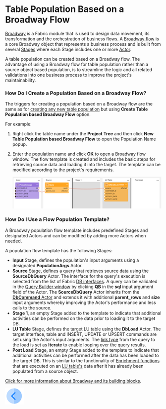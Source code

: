 # Table Population Based on a Broadway Flow

[Broadway](01_broadway_overview.md) is a Fabric module that is used to design data movement, its transformation and the orchestration of business flows. A [Broadway flow](/articles/19_Broadway/02a_broadway_flow_overview.md.md) is a core Broadway object that represents a business process and is built from several [Stages](https://github.com/k2view-academy/K2View-Academy/blob/KB_DROP2_99_BROADWAY/articles/19_Broadway/19_broadway_flow_stages.md) where each Stage includes one or more [Actor](https://github.com/k2view-academy/K2View-Academy/blob/KB_DROP2_99_BROADWAY/articles/19_Broadway/03_broadway_actor.md).

A table population can be created based on a Broadway flow. The advantage of using a Broadway flow for table population rather than a source object based population, is to streamline the logic and all related validations into one business process to improve the project's maintainability.

### How Do I Create a Population Based on a Broadway Flow?

The triggers for creating a population based on a Broadway flow are the same as for [creating any new table population](03_creating_a_new_table_population.md) but using **Create Table Population based Broadway Flow** option.

For example:

1. Right click the table name under the **Project Tree** and then click **New Table Population based Broadway Flow** to open the Population Name popup.

2. Enter the population name and click **OK** to open a Broadway flow window. The flow template is created and includes the basic steps for retrieving  source data and loading it into the target. The template can be modified according to the project's requirements.

   ![image](images/07_14_01.PNG)



### How Do I Use a Flow Population Template?

A Broadway population flow template includes predefined Stages and designated Actors and can be modified by adding more Actors when needed. 

A population flow template has the following Stages:

* **Input** Stage, defines the population's input arguments using a designated **PopulationArgs** Actor.
* **Source** Stage, defines a query that retrieves source data using the **SourceDbQuery** Actor. The interface for the query's execution is selected from the list of Fabric [DB interfaces](/articles/05_DB_interfaces/03_DB_interfaces_overview.md). A query can be validated in the [Query Builder window](/articles/11_query_builder/02_query_builder_window.md) by clicking **QB** in the **sql** input argument field of the Actor. The **SourceDbQuery** Actor inherits from the [**DbCommand** Actor](05_db_actors.md) and extends it with additional **parent_rows** and **size** input arguments whereby improving the Actor's performance and less calls to the source.
* **Stage 1**, an empty Stage added to the template to indicate that additional activities can be performed on the data prior to loading it to the target DB. 
* **LU Table** Stage, defines the target LU table using the **DbLoad** Actor. The target interface, table and INSERT, UPDATE or UPSERT commands are set using the Actor's input arguments. The [link type](/articles/19_Broadway/07_broadway_flow_linking_actors.md#link-object-properties) from the query to the load is set as **Iterate** to enable looping over the query results.
* **Post Load** Stage, an empty Stage added to the template to indicate that additional activities can be performed after the data has been loaded to the target DB. This is similar to the functionality of [Enrichment functions](/articles/10_enrichment_function/01_enrichment_function_overview.md) that are executed on an [LU table's](/articles/06_LU_tables/01_LU_tables_overview.md) data after it has already been populated from a source object.

[Click for more information about Broadway and its building blocks](/articles/19_Broadway/README.md).

[![Previous](/articles/images/Previous.png)](13_LU_table_population_execution_order.md)
